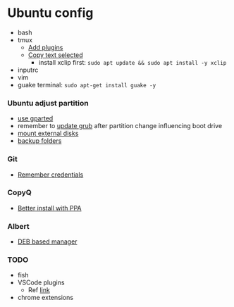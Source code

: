 # Ubuntu config

* bash
* tmux
  * [Add plugins](https://github.com/tmux-plugins/tpm)
  * [Copy text selected](https://unix.stackexchange.com/questions/348913/copy-selection-to-a-clipboard-in-tmux)
    * install xclip first: `sudo apt update && sudo apt install -y xclip`
* inputrc
* vim
* guake terminal: `sudo apt-get install guake -y`

### Ubuntu adjust partition
* [use gparted](https://askubuntu.com/questions/66000/how-to-merge-partitions)
* remember to [update grub](https://askubuntu.com/questions/671788/how-to-increase-size-of-boot-partition-using-gparted) after partition change influencing boot drive
* [mount external disks](https://www.cyberciti.biz/faq/mount-drive-from-command-line-ubuntu-linux/)
* [backup folders](https://askubuntu.com/questions/302642/how-to-copy-a-directory-from-one-hard-drive-to-another-with-every-single-file)

### Git
* [Remember credentials](https://git-scm.com/docs/git-credential-store)

### CopyQ
* [Better install with PPA](https://hluk.github.io/CopyQ/)

### Albert
* [DEB based manager](https://albertlauncher.github.io/docs/installing/)

### TODO
* fish
* VSCode plugins
    * Ref [link](https://www.ubuntupit.com/best-visual-studio-code-extensions-for-programmers/)
* chrome extensions
